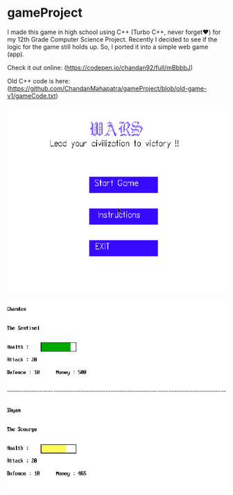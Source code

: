 # gameProject
I made this game in high school using C++ (Turbo C++, never forget❤️) for my 12th Grade Computer Science Project.
Recently I decided to see if the logic for the game still holds up. So, I ported it into a simple web game (app). 

Check it out online:
(https://codepen.io/chandan92/full/mBbbbJ)


Old C++ code is here:
(https://github.com/ChandanMahapatra/gameProject/blob/old-game-v1/gameCode.txt)


![Game Main Screen](https://raw.githubusercontent.com/ChandanMahapatra/gameProject/old-game-v1/1.bmp)

![Gameplay Screen](https://raw.githubusercontent.com/ChandanMahapatra/gameProject/old-game-v1/3.bmp)
